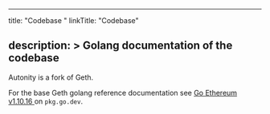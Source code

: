 
---
title: "Codebase "
linkTitle: "Codebase"

description: >
  Golang documentation of the codebase 
---


Autonity is a fork of Geth.

For the base Geth golang reference documentation see [Go Ethereum v1.10.16 <i class='fas fa-external-link-alt'></i>](https://pkg.go.dev/github.com/ethereum/go-ethereum@v1.10.16) on `pkg.go.dev`.